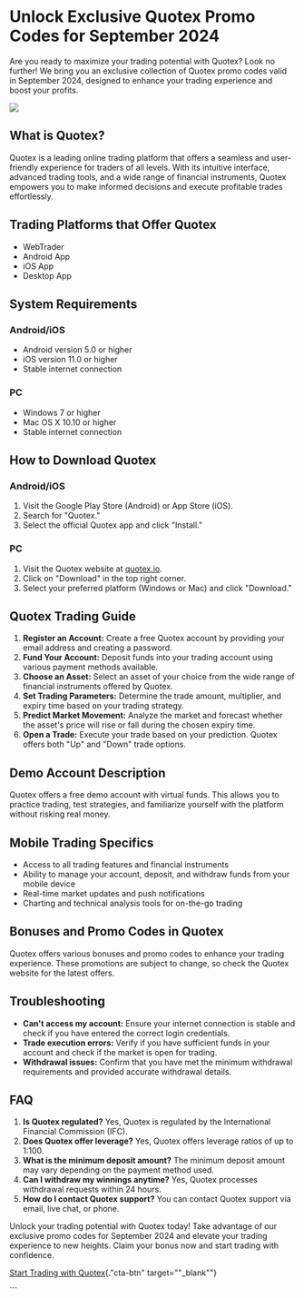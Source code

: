 # Unlock Exclusive Quotex Promo Codes for September 2024

Are you ready to maximize your trading potential with Quotex? Look no
further! We bring you an exclusive collection of Quotex promo codes
valid in September 2024, designed to enhance your trading experience and
boost your profits.

[![](https://static.quotex.io/files/4_en/300_250.jpg)](https://traff.sbs/brokerqxlid)

## What is Quotex?

Quotex is a leading online trading platform that offers a seamless and
user-friendly experience for traders of all levels. With its intuitive
interface, advanced trading tools, and a wide range of financial
instruments, Quotex empowers you to make informed decisions and execute
profitable trades effortlessly.

## Trading Platforms that Offer Quotex

-   WebTrader
-   Android App
-   iOS App
-   Desktop App

## System Requirements

### Android/iOS

-   Android version 5.0 or higher
-   iOS version 11.0 or higher
-   Stable internet connection

### PC

-   Windows 7 or higher
-   Mac OS X 10.10 or higher
-   Stable internet connection

## How to Download Quotex

### Android/iOS

1.  Visit the Google Play Store (Android) or App Store (iOS).
2.  Search for "Quotex."
3.  Select the official Quotex app and click "Install."

### PC

1.  Visit the Quotex website at [quotex.io](\%22https://quotex.io/\%22).
2.  Click on "Download" in the top right corner.
3.  Select your preferred platform (Windows or Mac) and click
    "Download."

## Quotex Trading Guide

1.  **Register an Account:** Create a free Quotex account by providing
    your email address and creating a password.
2.  **Fund Your Account:** Deposit funds into your trading account using
    various payment methods available.
3.  **Choose an Asset:** Select an asset of your choice from the wide
    range of financial instruments offered by Quotex.
4.  **Set Trading Parameters:** Determine the trade amount, multiplier,
    and expiry time based on your trading strategy.
5.  **Predict Market Movement:** Analyze the market and forecast whether
    the asset\'s price will rise or fall during the chosen expiry time.
6.  **Open a Trade:** Execute your trade based on your prediction.
    Quotex offers both "Up" and "Down" trade options.

## Demo Account Description

Quotex offers a free demo account with virtual funds. This allows you to
practice trading, test strategies, and familiarize yourself with the
platform without risking real money.

## Mobile Trading Specifics

-   Access to all trading features and financial instruments
-   Ability to manage your account, deposit, and withdraw funds from
    your mobile device
-   Real-time market updates and push notifications
-   Charting and technical analysis tools for on-the-go trading

## Bonuses and Promo Codes in Quotex

Quotex offers various bonuses and promo codes to enhance your trading
experience. These promotions are subject to change, so check the Quotex
website for the latest offers.

## Troubleshooting

-   **Can\'t access my account:** Ensure your internet connection is
    stable and check if you have entered the correct login credentials.
-   **Trade execution errors:** Verify if you have sufficient funds in
    your account and check if the market is open for trading.
-   **Withdrawal issues:** Confirm that you have met the minimum
    withdrawal requirements and provided accurate withdrawal details.

## FAQ

1.  **Is Quotex regulated?** Yes, Quotex is regulated by the
    International Financial Commission (IFC).
2.  **Does Quotex offer leverage?** Yes, Quotex offers leverage ratios
    of up to 1:100.
3.  **What is the minimum deposit amount?** The minimum deposit amount
    may vary depending on the payment method used.
4.  **Can I withdraw my winnings anytime?** Yes, Quotex processes
    withdrawal requests within 24 hours.
5.  **How do I contact Quotex support?** You can contact Quotex support
    via email, live chat, or phone.

Unlock your trading potential with Quotex today! Take advantage of our
exclusive promo codes for September 2024 and elevate your trading
experience to new heights. Claim your bonus now and start trading with
confidence.

[Start Trading with
Quotex](\%22https://traff.sbs/brokerqxsignup\%22){."cta-btn"
target=""_blank""}

\`\`\`

